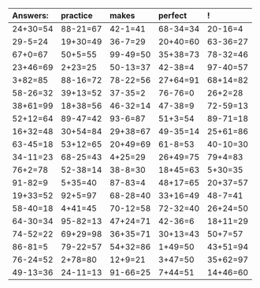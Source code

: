 | Answers: | practice | makes | perfect | ! |
| :--- | :--- | :--- | :--- | :--- |
| 24+30=54 | 88-21=67 | 42-1=41 | 68-34=34 | 20-16=4 | 
| 29-5=24 | 19+30=49 | 36-7=29 | 20+40=60 | 63-36=27 | 
| 67+0=67 | 50+5=55 | 99-49=50 | 35+38=73 | 78-32=46 | 
| 23+46=69 | 2+23=25 | 50-13=37 | 42-38=4 | 97-40=57 | 
| 3+82=85 | 88-16=72 | 78-22=56 | 27+64=91 | 68+14=82 | 
| 58-26=32 | 39+13=52 | 37-35=2 | 76-76=0 | 26+2=28 | 
| 38+61=99 | 18+38=56 | 46-32=14 | 47-38=9 | 72-59=13 | 
| 52+12=64 | 89-47=42 | 93-6=87 | 51+3=54 | 89-71=18 | 
| 16+32=48 | 30+54=84 | 29+38=67 | 49-35=14 | 25+61=86 | 
| 63-45=18 | 53+12=65 | 20+49=69 | 61-8=53 | 40-10=30 | 
| 34-11=23 | 68-25=43 | 4+25=29 | 26+49=75 | 79+4=83 | 
| 76+2=78 | 52-38=14 | 38-8=30 | 18+45=63 | 5+30=35 | 
| 91-82=9 | 5+35=40 | 87-83=4 | 48+17=65 | 20+37=57 | 
| 19+33=52 | 92+5=97 | 68-28=40 | 33+16=49 | 48-7=41 | 
| 58-40=18 | 4+41=45 | 70-12=58 | 72-32=40 | 26+24=50 | 
| 64-30=34 | 95-82=13 | 47+24=71 | 42-36=6 | 18+11=29 | 
| 74-52=22 | 69+29=98 | 36+35=71 | 30+13=43 | 50+7=57 | 
| 86-81=5 | 79-22=57 | 54+32=86 | 1+49=50 | 43+51=94 | 
| 76-24=52 | 2+78=80 | 12+9=21 | 3+47=50 | 35+62=97 | 
| 49-13=36 | 24-11=13 | 91-66=25 | 7+44=51 | 14+46=60 | 
